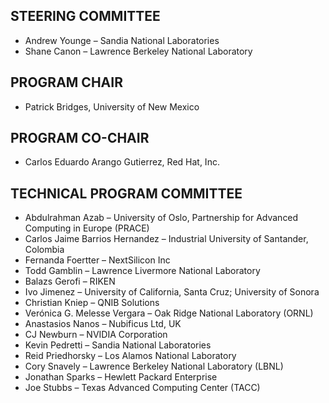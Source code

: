 ## STEERING COMMITTEE

* Andrew Younge – Sandia National Laboratories
* Shane Canon – Lawrence Berkeley National Laboratory

## PROGRAM CHAIR

* Patrick Bridges, University of New Mexico

## PROGRAM CO-CHAIR

* Carlos Eduardo Arango Gutierrez, Red Hat, Inc.

## TECHNICAL PROGRAM COMMITTEE

* Abdulrahman Azab – University of Oslo, Partnership for Advanced Computing in Europe (PRACE)
* Carlos Jaime Barrios Hernandez – Industrial University of Santander, Colombia
* Fernanda Foertter – NextSilicon Inc
* Todd Gamblin – Lawrence Livermore National Laboratory
* Balazs Gerofi – RIKEN
* Ivo Jimenez – University of California, Santa Cruz; University of Sonora
* Christian Kniep – QNIB Solutions
* Verónica G. Melesse Vergara – Oak Ridge National Laboratory (ORNL)
* Anastasios Nanos – Nubificus Ltd, UK
* CJ Newburn – NVIDIA Corporation
* Kevin Pedretti – Sandia National Laboratories
* Reid Priedhorsky – Los Alamos National Laboratory
* Cory Snavely – Lawrence Berkeley National Laboratory (LBNL)
* Jonathan Sparks – Hewlett Packard Enterprise
* Joe Stubbs – Texas Advanced Computing Center (TACC)
